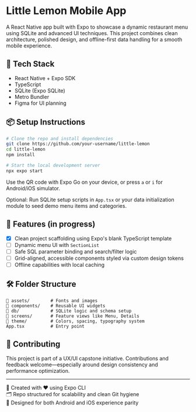 # Little Lemon Mobile App

A React Native app built with Expo to showcase a dynamic restaurant menu using SQLite and advanced UI techniques. This project combines clean architecture, polished design, and offline-first data handling for a smooth mobile experience.

## 🚀 Tech Stack

- React Native + Expo SDK  
- TypeScript  
- SQLite (Expo SQLite)  
- Metro Bundler  
- Figma for UI planning  

## 📦 Setup Instructions

```bash
# Clone the repo and install dependencies
git clone https://github.com/your-username/little-lemon
cd little-lemon
npm install

# Start the local development server
npx expo start
```

Use the QR code with Expo Go on your device, or press `a` or `i` for Android/iOS simulator.

Optional: Run SQLite setup scripts in `App.tsx` or your data initialization module to seed demo menu items and categories.

## 🎨 Features (in progress)

- [x] Clean project scaffolding using Expo's blank TypeScript template  
- [ ] Dynamic menu UI with `SectionList`  
- [ ] Safe SQL parameter binding and search/filter logic  
- [ ] Grid-aligned, accessible components styled via custom design tokens  
- [ ] Offline capabilities with local caching  

## 🛠 Folder Structure

```
📁 assets/        # Fonts and images  
📁 components/    # Reusable UI widgets  
📁 db/            # SQLite logic and schema setup  
📁 screens/       # Feature views like Menu, Details  
📁 theme/         # Colors, spacing, typography system  
App.tsx          # Entry point  
```

## 🤝 Contributing

This project is part of a UX/UI capstone initiative. Contributions and feedback welcome—especially around design consistency and performance optimization.

---

🔗 Created with ❤️ using Expo CLI  
🗂 Repo structured for scalability and clean Git hygiene  
📱 Designed for both Android and iOS experience parity
